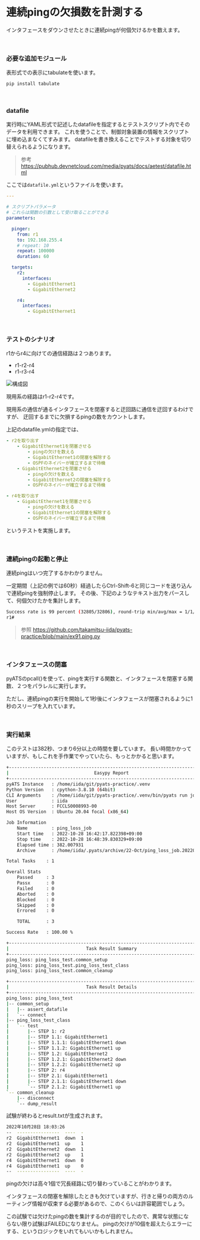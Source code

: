 # 連続pingの欠損数を計測する

インタフェースをダウンさせたときに連続pingが何個欠けるかを数えます。

<br>

### 必要な追加モジュール

表形式での表示にtabulateを使います。

```bash
pip install tabulate
```

<br>

### datafile

実行時にYAML形式で記述したdatafileを指定するとテストスクリプト内でそのデータを利用できます。
これを使うことで、制御対象装置の情報をスクリプトに埋め込まなくてすみます。
datafileを書き換えることでテストする対象を切り替えられるようになります。

> 参考
> https://pubhub.devnetcloud.com/media/pyats/docs/aetest/datafile.html


ここでは`datafile.yml`というファイルを使います。

```YAML
---

# スクリプトパラメータ
# これらは関数の引数として受け取ることができる
parameters:

  pinger:
    from: r1
    to: 192.168.255.4
    # repeat: 10
    repeat: 100000
    duration: 60

  targets:
    r2:
      interfaces:
        - GigabitEthernet1
        - GigabitEthernet2

    r4:
      interfaces:
        - GigabitEthernet1
```

<br>

### テストのシナリオ

r1からr4に向けての通信経路は２つあります。

- r1-r2-r4
- r1-r3-r4

![構成図](https://takamitsu-iida.github.io/pyats-practice/img/fig1.PNG "構成図")

現用系の経路はr1-r2-r4です。

現用系の通信が通るインタフェースを閉塞すると迂回路に通信を迂回するわけですが、
迂回するまでに欠損するpingの数をカウントします。

上記のdatafile.ymlの指定では、

```YAML
- r2を取り出す
    - GigabitEthernet1を閉塞させる
        - pingの欠けを数える
        - GigabitEthernet1の閉塞を解除する
        - OSPFのネイバーが確立するまで待機
    - GigabitEthernet2を閉塞させる
        - pingの欠けを数える
        - GigabitEthernet2の閉塞を解除する
        - OSPFのネイバーが確立するまで待機

- r4を取り出す
    - GigabitEthernet1を閉塞させる
        - pingの欠けを数える
        - GigabitEthernet1の閉塞を解除する
        - OSPFのネイバーが確立するまで待機
```

というテストを実施します。

<br>

### 連続pingの起動と停止

連続pingはいつ完了するかわかりません。

一定期間（上記の例では60秒）経過したらCtrl-Shift-6と同じコードを送り込んで連続pingを強制停止します。
その後、下記のようなテキスト出力をパースして、何個欠けたかを集計します。

```bash
Success rate is 99 percent (32805/32806), round-trip min/avg/max = 1/1/46 ms
r1#
```

> 参照
> https://github.com/takamitsu-iida/pyats-practice/blob/main/ex91.ping.py

<br>

### インタフェースの閉塞

pyATSのpcall()を使って、pingを実行する関数と、インタフェースを閉塞する関数、２つをパラレルに実行します。

ただし、連続pingの実行を開始して1秒後にインタフェースが閉塞されるように1秒のスリープを入れています。

<br>

### 実行結果

このテストは382秒、つまり6分以上の時間を要しています。
長い時間かかっていますが、もしこれを手作業でやっていたら、もっとかかると思います。

```bash
+------------------------------------------------------------------------------+
|                                Easypy Report                                 |
+------------------------------------------------------------------------------+
pyATS Instance   : /home/iida/git/pyats-practice/.venv
Python Version   : cpython-3.8.10 (64bit)
CLI Arguments    : /home/iida/git/pyats-practice/.venv/bin/pyats run job ping_loss_job.py --testbed-file ../lab.yml
User             : iida
Host Server      : FCCLS0008993-00
Host OS Version  : Ubuntu 20.04 focal (x86_64)

Job Information
    Name         : ping_loss_job
    Start time   : 2022-10-28 16:42:17.822398+09:00
    Stop time    : 2022-10-28 16:48:39.830329+09:00
    Elapsed time : 382.007931
    Archive      : /home/iida/.pyats/archive/22-Oct/ping_loss_job.2022Oct28_16:42:08.211185.zip

Total Tasks    : 1

Overall Stats
    Passed     : 3
    Passx      : 0
    Failed     : 0
    Aborted    : 0
    Blocked    : 0
    Skipped    : 0
    Errored    : 0

    TOTAL      : 3

Success Rate   : 100.00 %

+------------------------------------------------------------------------------+
|                             Task Result Summary                              |
+------------------------------------------------------------------------------+
ping_loss: ping_loss_test.common_setup                                    PASSED
ping_loss: ping_loss_test.ping_loss_test_class                            PASSED
ping_loss: ping_loss_test.common_cleanup                                  PASSED

+------------------------------------------------------------------------------+
|                             Task Result Details                              |
+------------------------------------------------------------------------------+
ping_loss: ping_loss_test
|-- common_setup                                                          PASSED
|   |-- assert_datafile                                                   PASSED
|   `-- connect                                                           PASSED
|-- ping_loss_test_class                                                  PASSED
|   `-- test                                                              PASSED
|       |-- STEP 1: r2                                                    PASSED
|       |-- STEP 1.1: GigabitEthernet1                                    PASSED
|       |-- STEP 1.1.1: GigabitEthernet1 down                             PASSED
|       |-- STEP 1.1.2: GigabitEthernet1 up                               PASSED
|       |-- STEP 1.2: GigabitEthernet2                                    PASSED
|       |-- STEP 1.2.1: GigabitEthernet2 down                             PASSED
|       |-- STEP 1.2.2: GigabitEthernet2 up                               PASSED
|       |-- STEP 2: r4                                                    PASSED
|       |-- STEP 2.1: GigabitEthernet1                                    PASSED
|       |-- STEP 2.1.1: GigabitEthernet1 down                             PASSED
|       `-- STEP 2.1.2: GigabitEthernet1 up                               PASSED
`-- common_cleanup                                                        PASSED
    |-- disconnect                                                        PASSED
    `-- dump_result                                                       PASSED
```

試験が終わるとresult.txtが生成されます。

```bash
2022年10月28日 18:03:26
--  ----------------  ----  -
r2  GigabitEthernet1  down  1
r2  GigabitEthernet1  up    1
r2  GigabitEthernet2  down  1
r2  GigabitEthernet2  up    1
r4  GigabitEthernet1  down  0
r4  GigabitEthernet1  up    0
--  ----------------  ----  -
```

pingの欠けは高々1個で冗長経路に切り替わっていることがわかります。

インタフェースの閉塞を解除したときも欠けていますが、行きと帰りの両方のルーティング情報が収束する必要があるので、このくらいは許容範囲でしょう。

この試験では欠けたpingの数を集計するのが目的でしたので、異常な状態にならない限り試験はFAILEDになりません。
pingの欠けが10個を超えたらエラーにする、というロジックをいれてもいいかもしれません。
